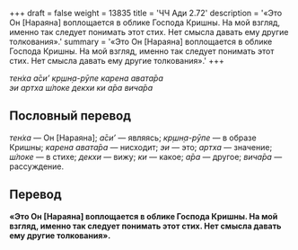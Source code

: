 +++
draft = false
weight = 13835
title = 'ЧЧ Ади 2.72'
description = '«Это Он [Нараяна] воплощается в облике Господа Кришны. На мой взгляд, именно так следует понимать этот стих. Нет смысла давать ему другие толкования».'
summary = '«Это Он [Нараяна] воплощается в облике Господа Кришны. На мой взгляд, именно так следует понимать этот стих. Нет смысла давать ему другие толкования».'
+++

_тен̇ха а̄си’ кр̣шн̣а-рӯпе карена авата̄ра  
эи артха ш́локе декхи ки а̄ра вича̄ра_

## Пословный перевод

_тен̇ха_ — Он \[Нараяна\]; _а̄си’_ — являясь; _кр̣шн̣а_\-_рӯпе_ — в образе Кришны; _карена_ _авата̄ра_ — нисходит; _эи_ — это; _артха_ — значение; _ш́локе_ — в стихе; _декхи_ — вижу; _ки_ — какое; _а̄ра_ — другое; _вича̄ра_ — рассуждение.

## Перевод

**«Это Он \[Нараяна\] воплощается в облике Господа Кришны. На мой взгляд, именно так следует понимать этот стих. Нет смысла давать ему другие толкования».**
